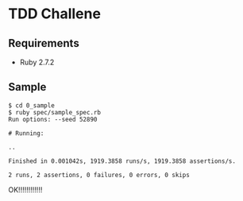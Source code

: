 # TDD Challene
## Requirements
- Ruby 2.7.2

## Sample

```
$ cd 0_sample
$ ruby spec/sample_spec.rb
Run options: --seed 52890

# Running:

..

Finished in 0.001042s, 1919.3858 runs/s, 1919.3858 assertions/s.

2 runs, 2 assertions, 0 failures, 0 errors, 0 skips
```

OK!!!!!!!!!!!!

